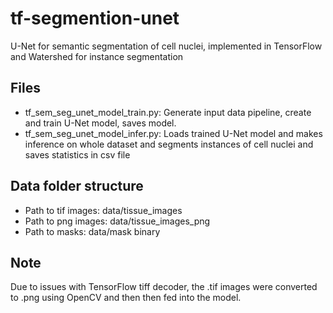 # tf-segmention-unet
U-Net for semantic segmentation of cell nuclei, implemented in TensorFlow and Watershed for instance segmentation
## Files
- tf_sem_seg_unet_model_train.py: Generate input data pipeline, create and train U-Net model, saves model.
- tf_sem_seg_unet_model_infer.py: Loads trained U-Net model and makes inference on whole dataset and segments instances of cell nuclei and saves statistics in csv file
## Data folder structure
* Path to tif images: data/tissue_images
* Path to png images: data/tissue_images_png
* Path to masks: data/mask binary
## Note
Due to issues with TensorFlow tiff decoder, the .tif images were converted to .png using OpenCV and then then fed into the model. 
